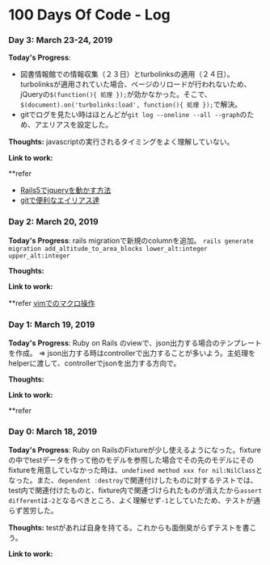 # 100 Days Of Code - Log

### Day 3: March  23-24, 2019 

**Today's Progress**: 
- 図書情報館での情報収集（２３日）とturbolinksの適用（２４日）。turbolinksが適用されていた場合、ページのリロードが行われないため、jQueryの`$(function(){ 処理 });`が効かなかった。そこで、`$(document).on('turbolinks:load', function(){ 処理 });`で解決。
- gitでログを見たい時はほとんどが`git log --oneline --all --graph`のため、アエリアスを設定した。

**Thoughts:**  javascriptの実行されるタイミングをよく理解していない。

**Link to work:**

**refer
- [Rails5でjqueryを動かす方法](https://qiita.com/hiroyayamamo/items/b258acbaa089d9482c8a)
- [gitで便利なエイリアス達](https://qiita.com/peccul/items/90dd469e2f72babbc106)


### Day 2: March  20, 2019 

**Today's Progress**: rails migrationで新規のcolumnを追加。
```rails generate migration add_altitude_to_area_blocks lower_alt:integer upper_alt:integer```

**Thoughts:** 

**Link to work:**

**refer [vimでのマクロ操作](https://qiita.com/Go-zen-chu/items/5464fb6b9e6b38c958bd)


### Day 1: March  19, 2019 

**Today's Progress**: Ruby on Rails のviewで、json出力する場合のテンプレートを作成。 => json出力する時はcontrollerで出力することが多いよう。主処理をhelperに渡して、controllerでjsonを出力する方向で。

**Thoughts:** 

**Link to work:**

**refer 


### Day 0: March  18, 2019 

**Today's Progress**: Ruby on RailsのFixtureが少し使えるようになった。fixtureの中でtestデータを作って他のモデルを参照した場合でその先のモデルにそのfixtureを用意していなかった時は、``undefined method xxx for nil:NilClass``となった。また、`dependent :destroy`で関連付けしたものに対するテストでは、test内で関連付けたものと、fixture内で関連づけられたものが消えたから`assert different`は`-2`となるべきところ、よく理解せず`-1`としていたため、テストが通らず苦労した。

**Thoughts:** testがあれば自身を持てる。これからも面倒臭がらずテストを書こう。

**Link to work:** 
